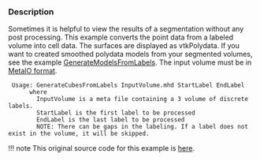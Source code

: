 ### Description

Sometimes it is helpful to view the results of a segmentation without any post processing. This example converts the point data from a labeled volume into cell data. The surfaces are displayed as vtkPolydata. If you want to created smoothed polydata models from your segmented volumes, see the example [GenerateModelsFromLabels](../GenerateModelsFromLabels). The input volume must be in [MetaIO format](http://www.vtk.org/Wiki/MetaIO/Documentation).

``` text
 Usage: GenerateCubesFromLabels InputVolume.mhd StartLabel EndLabel
      where
        InputVolume is a meta file containing a 3 volume of discrete labels.
        StartLabel is the first label to be processed
        EndLabel is the last label to be processed
        NOTE: There can be gaps in the labeling. If a label does not exist in the volume, it will be skipped.
```

!!! note
    This original source code for this example is [here](https://gitlab.kitware.com/vtk/vtk/blob/395857190c8453508d283958383bc38c9c2999bf/Examples/Medical/Cxx/GenerateCubesFromLabels.cxx).
